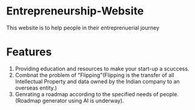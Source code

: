 # Entrepreneurship-Website
This website is to help people in their entreprenuerial journey
# Features
1. Providing education and resources to make your start-up a scuccess.
2. Combnat the problem of "Flipping"(Flipping is the transfer of all Intellectual Property and data owned by the Indian company to an overseas entity.)
3. Genrating a roadmap according to the specified needs of people.(Roadmap generator using AI is underway).

